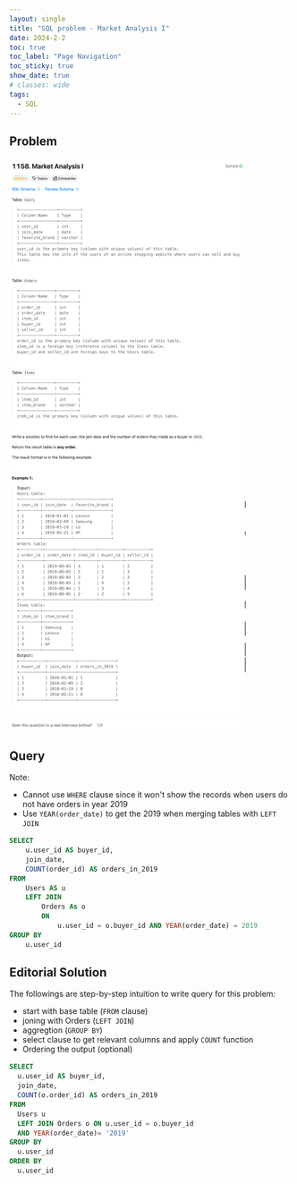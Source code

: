 ```yaml
---
layout: single
title: "SQL problem - Market Analysis I"
date: 2024-2-2
toc: true
toc_label: "Page Navigation"
toc_sticky: true
show_date: true
# classes: wide
tags:
  - SQL
---
```


## Problem

[![problem](/assets/images/2024-02-02_13-41-08-market-analysis-i.png)](/assets/images/2024-02-02_13-41-08-market-analysis-i.png)

## Query

Note:

- Cannot use `WHERE` clause since it won't show the records when users do not have orders in year 2019
- Use `YEAR(order_date)` to get the 2019 when merging tables with `LEFT JOIN`

```sql
SELECT
    u.user_id AS buyer_id,
    join_date,
    COUNT(order_id) AS orders_in_2019
FROM
    Users AS u
    LEFT JOIN
        Orders As o
        ON
            u.user_id = o.buyer_id AND YEAR(order_date) = 2019
GROUP BY
    u.user_id
```

## Editorial Solution

The followings are step-by-step intuition to write query for this problem:

- start with base table (`FROM` clause)
- joning with Orders (`LEFT JOIN`)
- aggregtion (`GROUP BY`)
- select clause to get relevant columns and apply `COUNT` function
- Ordering the output (optional)

```sql
SELECT 
  u.user_id AS buyer_id, 
  join_date, 
  COUNT(o.order_id) AS orders_in_2019 
FROM 
  Users u 
  LEFT JOIN Orders o ON u.user_id = o.buyer_id 
  AND YEAR(order_date)= '2019' 
GROUP BY 
  u.user_id 
ORDER BY 
  u.user_id
```